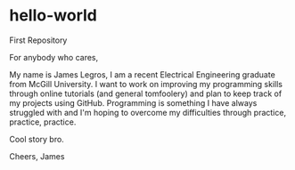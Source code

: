 # hello-world
First Repository

For anybody who cares,

My name is James Legros, I am a recent Electrical Engineering graduate from McGill University. I want to work on improving my programming skills through online tutorials (and general tomfoolery) and plan to keep track of my projects using GitHub. Programming is something I have always struggled with and I'm hoping to overcome my difficulties through practice, practice, practice.

Cool story bro.

Cheers,
James
